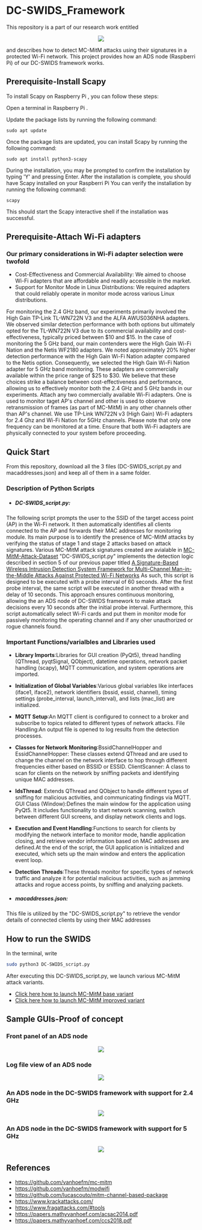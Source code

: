 # DC-SWIDS_Framework
This repository is a part of our research work entitled  
  <p align="center"> <img src="https://github.com/maneshthankappan/DC-SWIDS_Framework/blob/main/title.png"></p>
and describes how to detect MC-MitM attacks using their signatures in a protected Wi-Fi network. This project provides how an ADS node (Raspberri Pi) of our DC-SWIDS framework works. 

## Prerequisite-Install Scapy
To install Scapy on Raspberry Pi , you can follow these steps:

Open a terminal in Raspberry Pi . 

Update the package lists by running the following command:
```
sudo apt update
```
Once the package lists are updated, you can install Scapy by running the following command:
```
sudo apt install python3-scapy
```
During the installation, you may be prompted to confirm the installation by typing 'Y' and pressing Enter.
After the installation is complete, you should have Scapy installed on your Raspberri Pi
You can verify the installation by running the following command:

```
scapy
```
This should start the Scapy interactive shell if the installation was successful.

## Prerequisite-Attach Wi-Fi adapters

### Our primary considerations in Wi-Fi adapter selection were twofold

* Cost-Effectiveness and Commercial Availability: We aimed to choose Wi-Fi adapters that are affordable and readily accessible in the market.
* Support for Monitor Mode in Linux Distributions: We required adapters that could reliably operate in monitor mode across various Linux distributions.
  
For monitoring the 2.4 GHz band, our experiments primarily involved the High Gain TP-Link TL-WN722N V3 and the ALFA AWUS036NHA adapters. We observed similar detection performance with both options but ultimately opted for the TL-WN722N V3 due to its commercial availability and cost-effectiveness, typically priced between $10 and $15.
In the case of monitoring the 5 GHz band, our main contenders were the High Gain Wi-Fi Nation and the Netis WF2180 adapters. We noted approximately 20% higher detection performance with the High Gain Wi-Fi Nation adapter compared to the Netis option. Consequently, we selected the High Gain Wi-Fi Nation adapter for 5 GHz band monitoring. These adapters are commercially available within the price range of $25 to $30.
We believe that these choices strike a balance between cost-effectiveness and performance, allowing us to effectively monitor both the 2.4 GHz and 5 GHz bands in our experiments. 
Attach any two commercially available Wi-Fi adapters. One is used to monitor taget AP's channel and other is used to observe retransmission of frames (as part of MC-MitM) in any other channels other than AP's channel. We use TP-Link WN722N v3 (High Gain) Wi-Fi adapters for 2.4 Ghz and Wi-Fi Nation for 5GHz channels. Please note that only one frequency can be monitored at a time. Ensure that both Wi-Fi adapters are physically connected to your system before proceeding.

## Quick Start

From this repository, download all the 3 files (DC-SWIDS_script.py and macaddresses.json) and keep all of them in a same folder. 
### Description of Python Scripts
* ##### DC-SWIDS_script.py: 
The following script prompts the user to  the SSID of the target access point (AP) in the Wi-Fi network. It then automatically identifies all clients connected to the AP and forwards their MAC addresses for monitoring module. Its main purpose is to identify the presence of MC-MitM attacks by verifying the status of stage 1 and stage 2 attacks based on attack signatures. Various MC-MitM attack signatures created are avialable in [MC-MitM-Attack-Dataset](https://github.com/maneshthankappan/MC-MitM-Attack-Dataset) "DC-SWIDS_script.py" implements the detection logic described in section 5 of our previous paper titled [A Signature-Based Wireless Intrusion Detection System Framework for Multi-Channel Man-in-the-Middle Attacks Against Protected Wi-Fi Networks](https://ieeexplore.ieee.org/abstract/document/10423016)  As such, this script is designed to be executed with a probe interval of 60 seconds. After the first probe interval, the same script will be executed in another thread with a delay of 10 seconds. This approach ensures continuous monitoring, allowing the an ADS node of DC-SWIDS framework to make attack decisions every 10 seconds after the initial probe interval. 
Furthermore, this script automatically select Wi-Fi cards and put them in monitor mode for passively monitoring the operating channel and if any oher unauthorized or rogue channels found. 
### Important Functions/varialbles and Libraries used
* **Library Imports**:Libraries for GUI creation (PyQt5), thread handling (QThread, pyqtSignal, QObject), datetime operations, network packet handling (scapy), MQTT communication, and system operations are imported.
* **Initialization of Global Variables**:Various global variables like interfaces (iface1, iface2), network identifiers (bssid, essid, channel), timing settings (probe_interval, launch_interval), and lists (mac_list) are initialized.
* **MQTT Setup**:An MQTT client is configured to connect to a broker and subscribe to topics related to different types of network attacks.
File Handling:An output file is opened to log results from the detection processes.
* **Classes for Network Monitoring**:BssidChannelHopper and EssidChannelHopper: These classes extend QThread and are used to change the channel on the network interface to hop through different frequencies either based on BSSID or ESSID.
ClientScanner: A class to scan for clients on the network by sniffing packets and identifying unique MAC addresses.
* **IdsThread**: Extends QThread and QObject to handle different types of sniffing for malicious activities, and communicating findings via MQTT.
GUI Class (Window):Defines the main window for the application using PyQt5. It includes functionality to start network scanning, switch between different GUI screens, and display network clients and logs.
* **Execution and Event Handling**:Functions to search for clients by modifying the network interface to monitor mode, handle application closing, and retrieve vendor information based on MAC addresses are defined.At the end of the script, the GUI application is initialized and executed, which sets up the main window and enters the application event loop.
* **Detection Threads**:These threads monitor for specific types of network traffic and analyze it for potential malicious activities, such as jamming attacks and rogue access points, by sniffing and analyzing packets.

* ##### macaddresses.json:    
This file is utilized by the "DC-SWIDS_script.py" to retrieve the vendor details of connected clients by using their MAC addresses

## How to run the SWIDS

In the terminal, write  
```bash
sudo python3 DC-SWIDS_script.py
```
After executing this DC-SWIDS_script.py, we launch various MC-MitM attack variants. 
* [Click here how to launch MC-MitM base variant](https://github.com/maneshthankappan/Multi-Channel-Man-in-the-Middle-Attacks-Against-Protected-Wi-Fi-Networks-By-Base-Variant-) 
* [Click here how to launch MC-MitM improved variant](https://github.com/maneshthankappan/Multi-Channel-Man-in-the-Middle-Attacks-Against-Protected-Wi-Fi-Networks-By-Improved-Variant)


## Sample GUIs-Proof of concept
### Front panel of an ADS node
<p align="center"> <img src="https://github.com/maneshthankappan/DC-SWIDS_Framework/blob/main/GUI1-new-updated.png"></p>

### Log file view of an ADS node
<p align="center"> <img src="https://github.com/maneshthankappan/DC-SWIDS_Framework/blob/main/GUI2-new-updated.png"></p>

### An ADS node in the DC-SWIDS framework with support for 2.4 GHz
<p align="center"> <img src="[https://github.com/maneshthankappan/DC-SWIDS_Framework/blob/main/GUI2-new-updated.png"></p>

### An ADS node in the DC-SWIDS framework with support for 5 GHz
<p align="center"> <img src="https://github.com/maneshthankappan/DC-SWIDS_Framework/blob/main/GUI2-new-updated.png"></p>


## References
  * https://github.com/vanhoefm/mc-mitm
  * https://github.com/vanhoefm/modwifi
  * https://github.com/lucascouto/mitm-channel-based-package
  * https://www.krackattacks.com/
  * https://www.fragattacks.com/#tools
  * https://papers.mathyvanhoef.com/acsac2014.pdf
  * https://papers.mathyvanhoef.com/ccs2018.pdf


